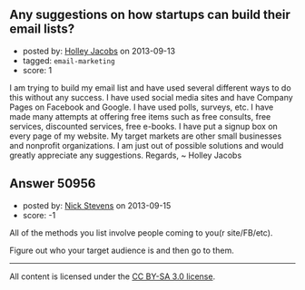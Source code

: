 ## Any suggestions on how startups can build their email lists?

- posted by: [Holley Jacobs](https://stackexchange.com/users/-1/27850-holley-jacobs) on 2013-09-13
- tagged: `email-marketing`
- score: 1

I am trying to build my email list and have used several different ways to do this without any success. I have used social media sites and have Company Pages on Facebook and Google. I have used polls, surveys, etc. I have made many attempts at offering free items such as free consults, free services, discounted services, free e-books. I have put a signup box on every page of my website. My target markets are other small businesses and nonprofit organizations. I am just out of possible solutions and would greatly appreciate any suggestions.
Regards,
~ Holley Jacobs  


## Answer 50956

- posted by: [Nick Stevens](https://stackexchange.com/users/-1/15902-nick-stevens) on 2013-09-15
- score: -1

All of the methods you list involve people coming to you(r site/FB/etc).

Figure out who your target audience is and then go to them.



---

All content is licensed under the [CC BY-SA 3.0 license](https://creativecommons.org/licenses/by-sa/3.0/).
